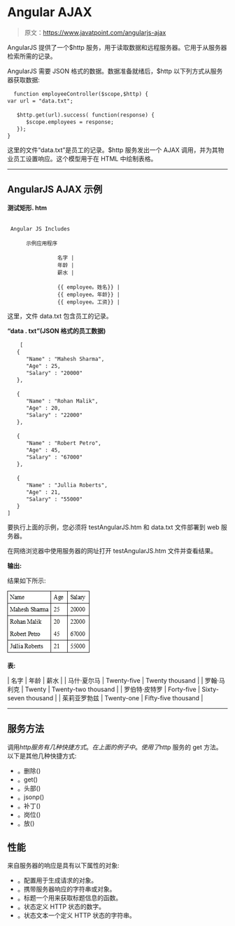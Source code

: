 # Angular AJAX

> 原文：<https://www.javatpoint.com/angularjs-ajax>

AngularJS 提供了一个$http 服务，用于读取数据和远程服务器。它用于从服务器检索所需的记录。

AngularJS 需要 JSON 格式的数据。数据准备就绪后，$http 以下列方式从服务器获取数据:

```
  function employeeController($scope,$http) {
var url = "data.txt";

   $http.get(url).success( function(response) {
      $scope.employees = response; 
   });
}

```

这里的文件“data.txt”是员工的记录。$http 服务发出一个 AJAX 调用，并为其物业员工设置响应。这个模型用于在 HTML 中绘制表格。

* * *

## AngularJS AJAX 示例

**测试矩形. htm**

```

 Angular JS Includes

      示例应用程序

                名字 |
                年龄 |
                薪水 |

                {{ employee。姓名}} |
                {{ employee。年龄}} |
                {{ employee。工资}} |

```

这里，文件 data.txt 包含员工的记录。

**“data . txt”(JSON 格式的员工数据)**

```
    [
   {
      "Name" : "Mahesh Sharma",
      "Age" : 25,
      "Salary" : "20000"
   },

   {
      "Name" : "Rohan Malik",
      "Age" : 20,
      "Salary" : "22000"
   },

   {
      "Name" : "Robert Petro",
      "Age" : 45,
      "Salary" : "67000"
   },

   {
      "Name" : "Jullia Roberts",
      "Age" : 21,
      "Salary" : "55000"
   }
]

```

要执行上面的示例，您必须将 testAngularJS.htm 和 data.txt 文件部署到 web 服务器。

在网络浏览器中使用服务器的网址打开 testAngularJS.htm 文件并查看结果。

**输出:**

结果如下所示:

![angularjs with ajax](img/30371ada60b625ecc3c065a95664e9ff.png)

**表:**

| 名字 | 年龄 | 薪水 |
| 马什·夏尔马 | Twenty-five | Twenty thousand |
| 罗翰·马利克 | Twenty | Twenty-two thousand |
| 罗伯特·皮特罗 | Forty-five | Sixty-seven thousand |
| 茱莉亚罗勃兹 | Twenty-one | Fifty-five thousand |

* * *

## 服务方法

调用$http 服务有几种快捷方式。在上面的例子中。使用了$http 服务的 get 方法。以下是其他几种快捷方式:

*   。删除()
*   。get()
*   。头部()
*   。jsonp()
*   。补丁()
*   。岗位()
*   。放()

## 性能

来自服务器的响应是具有以下属性的对象:

*   。配置用于生成请求的对象。
*   。携带服务器响应的字符串或对象。
*   。标题一个用来获取标题信息的函数。
*   。状态定义 HTTP 状态的数字。
*   。状态文本一个定义 HTTP 状态的字符串。